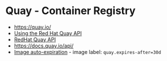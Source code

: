 # Quay - Container Registry

* <https://quay.io/>
* [Using the Red Hat Quay API](https://access.redhat.com/documentation/en-us/red_hat_quay/3/html/use_red_hat_quay/using_the_red_hat_quay_api)
* [RedHat Quay API](https://access.redhat.com/documentation/en-us/red_hat_quay/3/html/red_hat_quay_api_guide/appendix_a_red_hat_quay_application_programming_interface_api#get_api_v1_repository_repository_tag)
* <https://docs.quay.io/api/>
* [Image auto-expiration](https://access.redhat.com/documentation/en-us/red_hat_quay/3/html/use_red_hat_quay/working_with_tags#tag-expiration) - image label: `quay.expires-after=30d`
